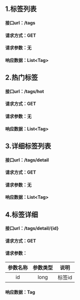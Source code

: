 ## 1.标签列表
#### 接口url：/tags
#### 请求方式：GET
#### 请求参数：无
#### 响应数据：List\<Tag>


## 2.热门标签
#### 接口url：/tags/hot
#### 请求方式：GET
#### 请求参数：无
#### 响应数据：List\<Tag>


## 3.详细标签列表
#### 接口url：/tags/detail
#### 请求方式：GET
#### 请求参数：无
#### 响应数据：List\<Tag>

## 4.标签详细
#### 接口url：/tags/detail/{id}
#### 请求方式：GET
#### 请求参数：
| 参数名称 | 参数类型 |  说明  |
|:----:|:----:|:----:|
|  id  | long | 标签id |
#### 响应数据：Tag